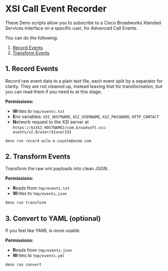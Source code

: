 # XSI Call Event Recorder

These Deno scripts allow you to subscribe to a Cisco Broadworks Xtended Services Interface on a specific user, for Advanced Call Events. 

You can do the following:

1. [Record Events](#1-record-events)
2. [Transform Events](#2-transform-events)

## 1. Record Events

Record raw event data to a plain text file, each event split by a separator for clarity. They are not cleaned up, instead leaving that for transformation, but you can read them if you need to at this stage.

**Permissions:**

- **W**rites to `tmp/events.txt`
- **E**nv variables: `XSI_HOSTNAME`, `XSI_USERNAME`, `XSI_PASSWORD`, `HTTP_CONTACT`
- **N**etwork request to the XSI server at `https://${XSI_HOSTNAME}/com.broadsoft.xsi-events/v2.0/user/${userId}`

```bash
deno run record wile.e.coyote@acme.com
```

## 2. Transform Events

Transform the raw xml payloads into clean JSON.

**Permissions:**

- **R**eads from `tmp/events.txt`
- **W**rites to `tmp/events.json`

```bash
deno run transform
```

## 3. Convert to YAML (optional)

If you feel like YAML is more usable.

**Permissions:**

- **R**eads from `tmp/events.json`
- **W**rites to `tmp/events.yml`

```bash
deno run convert
```